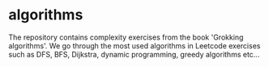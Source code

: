 # algorithms

The repository contains complexity exercises from the book 'Grokking algorithms'. We go through the most used algorithms in Leetcode exercises such as DFS, BFS, Dijkstra, dynamic programming, greedy algorithms etc...
